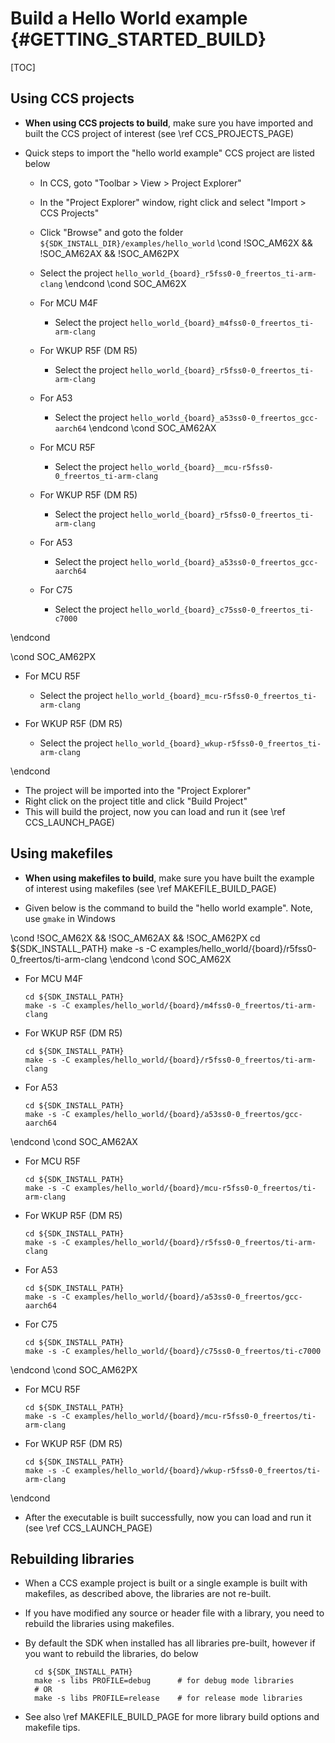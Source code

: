 #  Build a Hello World example {#GETTING_STARTED_BUILD}

[TOC]

## Using CCS projects

- **When using CCS projects to build**, make sure you have imported and built the CCS project of interest (see \ref CCS_PROJECTS_PAGE)

- Quick steps to import the "hello world example" CCS project are listed below
  - In CCS, goto "Toolbar > View > Project Explorer"
  - In the "Project Explorer" window, right click and select "Import > CCS Projects"
  - Click "Browse" and goto the folder `${SDK_INSTALL_DIR}/examples/hello_world`
\cond !SOC_AM62X && !SOC_AM62AX && !SOC_AM62PX
  - Select the project `hello_world_{board}_r5fss0-0_freertos_ti-arm-clang`
\endcond
\cond SOC_AM62X
  - For MCU M4F
    - Select the project `hello_world_{board}_m4fss0-0_freertos_ti-arm-clang`

  - For WKUP R5F (DM R5)
    - Select the project `hello_world_{board}_r5fss0-0_freertos_ti-arm-clang`

  - For A53
    - Select the project `hello_world_{board}_a53ss0-0_freertos_gcc-aarch64`
\endcond
\cond SOC_AM62AX
  - For MCU R5F
    - Select the project `hello_world_{board}__mcu-r5fss0-0_freertos_ti-arm-clang`

  - For WKUP R5F (DM R5)
      - Select the project `hello_world_{board}_r5fss0-0_freertos_ti-arm-clang`

  - For A53
    - Select the project `hello_world_{board}_a53ss0-0_freertos_gcc-aarch64`

  - For C75
      - Select the project `hello_world_{board}_c75ss0-0_freertos_ti-c7000`

\endcond

\cond SOC_AM62PX
  - For MCU R5F
    - Select the project `hello_world_{board}_mcu-r5fss0-0_freertos_ti-arm-clang`

  - For WKUP R5F (DM R5)
      - Select the project `hello_world_{board}_wkup-r5fss0-0_freertos_ti-arm-clang`

\endcond

  - The project will be imported into the "Project Explorer"
  - Right click on the project title and click "Build Project"
  - This will build the project, now you can load and run it (see \ref CCS_LAUNCH_PAGE)

## Using makefiles

- **When using makefiles to build**, make sure you have built the example of interest using makefiles (see \ref MAKEFILE_BUILD_PAGE)

- Given below is the command to build the "hello world example". Note, use `gmake` in Windows

\cond !SOC_AM62X && !SOC_AM62AX && !SOC_AM62PX
        cd ${SDK_INSTALL_PATH}
        make -s -C examples/hello_world/{board}/r5fss0-0_freertos/ti-arm-clang
\endcond
\cond SOC_AM62X
  - For MCU M4F

        cd ${SDK_INSTALL_PATH}
        make -s -C examples/hello_world/{board}/m4fss0-0_freertos/ti-arm-clang

  - For WKUP R5F (DM R5)

        cd ${SDK_INSTALL_PATH}
        make -s -C examples/hello_world/{board}/r5fss0-0_freertos/ti-arm-clang

  - For A53

        cd ${SDK_INSTALL_PATH}
        make -s -C examples/hello_world/{board}/a53ss0-0_freertos/gcc-aarch64
\endcond
\cond SOC_AM62AX
  - For MCU R5F

        cd ${SDK_INSTALL_PATH}
        make -s -C examples/hello_world/{board}/mcu-r5fss0-0_freertos/ti-arm-clang

  - For WKUP R5F (DM R5)

        cd ${SDK_INSTALL_PATH}
        make -s -C examples/hello_world/{board}/r5fss0-0_freertos/ti-arm-clang

  - For A53

        cd ${SDK_INSTALL_PATH}
        make -s -C examples/hello_world/{board}/a53ss0-0_freertos/gcc-aarch64

  - For C75

        cd ${SDK_INSTALL_PATH}
        make -s -C examples/hello_world/{board}/c75ss0-0_freertos/ti-c7000
\endcond
\cond SOC_AM62PX
  - For MCU R5F

        cd ${SDK_INSTALL_PATH}
        make -s -C examples/hello_world/{board}/mcu-r5fss0-0_freertos/ti-arm-clang

  - For WKUP R5F (DM R5)

        cd ${SDK_INSTALL_PATH}
        make -s -C examples/hello_world/{board}/wkup-r5fss0-0_freertos/ti-arm-clang
\endcond
- After the executable is built successfully, now you can load and run it (see \ref CCS_LAUNCH_PAGE)

## Rebuilding libraries

- When a CCS example project is built or a single example is built with makefiles, as described above, the libraries are not re-built.
- If you have modified any source or header file with a library, you need to rebuild the libraries using makefiles.
- By default the SDK when installed has all libraries pre-built, however if you want to rebuild the libraries, do below

        cd ${SDK_INSTALL_PATH}
        make -s libs PROFILE=debug      # for debug mode libraries
        # OR
        make -s libs PROFILE=release    # for release mode libraries

- See also \ref MAKEFILE_BUILD_PAGE for more library build options and makefile tips.